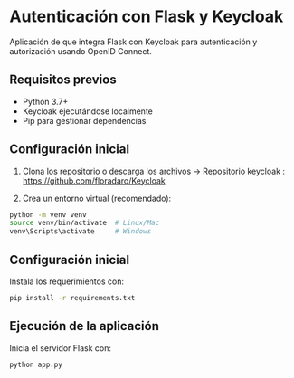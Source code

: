 # Autenticación con Flask y Keycloak

Aplicación de que integra Flask con Keycloak para autenticación y autorización usando OpenID Connect.

## Requisitos previos

- Python 3.7+
- Keycloak ejecutándose localmente
- Pip para gestionar dependencias

## Configuración inicial

1. Clona los repositorio o descarga los archivos -> Repositorio keycloak : https://github.com/floradaro/Keycloak

2. Crea un entorno virtual (recomendado):

```bash
python -m venv venv
source venv/bin/activate  # Linux/Mac
venv\Scripts\activate     # Windows
```

## Configuración inicial

Instala los requerimientos con:

```bash
pip install -r requirements.txt
```

## Ejecución de la aplicación

Inicia el servidor Flask con:

```bash
python app.py
```